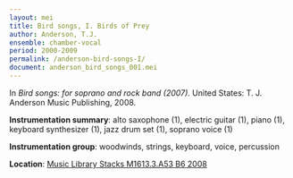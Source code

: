 ```yaml
---
layout: mei
title: Bird songs, I. Birds of Prey
author: Anderson, T.J.
ensemble: chamber-vocal
period: 2000-2009
permalink: /anderson-bird-songs-I/
document: anderson_bird_songs_001.mei
---
```


In *Bird songs: for soprano and rock band (2007).* United States: T. J. Anderson Music Publishing, 2008.

**Instrumentation summary**: alto saxophone (1), electric guitar (1), piano (1), keyboard synthesizer (1), jazz drum set (1), soprano voice (1)

**Instrumentation group**: woodwinds, strings, keyboard, voice, percussion

**Location**: <a href="https://tufts-primo.hosted.exlibrisgroup.com/permalink/f/bnf7qa/01TUN_ALMA21221659780003851" target="_blank">Music Library Stacks M1613.3.A53 B6 2008 </a>
